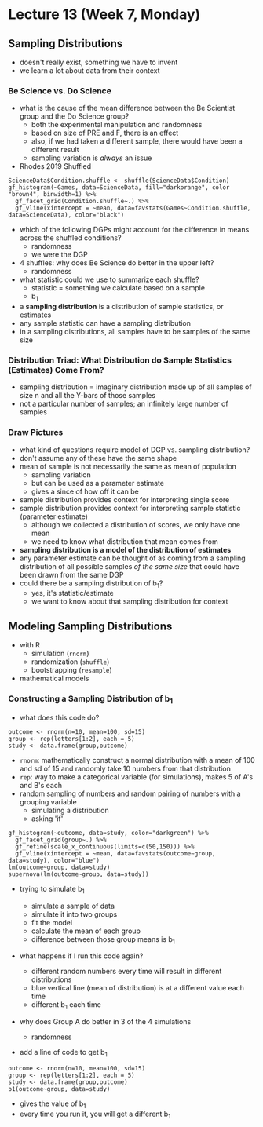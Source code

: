 # Lecture 13 (Week 7, Monday)

## Sampling Distributions
* doesn't really exist, something we have to invent
* we learn a lot about data from their context

### Be Science vs. Do Science
* what is the cause of the mean difference between the Be Scientist group and the Do Science group?
  * both the experimental manipulation and randomness
  * based on size of PRE and F, there is an effect
  * also, if we had taken a different sample, there would have been a different result
  * sampling variation is *always* an issue
* Rhodes 2019 Shuffled

````
ScienceData$Condition.shuffle <- shuffle(ScienceData$Condition)
gf_histogram(~Games, data=ScienceData, fill="darkorange", color "brown4", binwidth=1) %>%
  gf_facet_grid(Condition.shuffle~.) %>%
  gf_vline(xintercept = ~mean, data=favstats(Games~Condition.shuffle, data=ScienceData), color="black")
````

* which of the following DGPs might account for the difference in means across the shuffled conditions?
  * randomness
  * we were the DGP
* 4 shuffles: why does Be Science do better in the upper left?
  * randomness
* what statistic could we use to summarize each shuffle?
  * statistic = something we calculate based on a sample
  * b<sub>1</sub>
* a **sampling distribution** is a distribution of sample statistics, or estimates
* any sample statistic can have a sampling distribution
* in a sampling distributions, all samples have to be samples of the same size

### Distribution Triad: What Distribution do Sample Statistics (Estimates) Come From?
* sampling distribution = imaginary distribution made up of all samples of size n and all the Y-bars of those samples
* not a particular number of samples; an infinitely large number of samples

### Draw Pictures
* what kind of questions require model of DGP vs. sampling distribution?
* don't assume any of these have the same shape
* mean of sample is not necessarily the same as mean of population
  * sampling variation
  * but can be used as a parameter estimate
  * gives a since of how off it can be
* sample distribution provides context for interpreting single score
* sample distribution provides context for interpreting sample statistic (parameter estimate)
  * although we collected a distribution of scores, we only have one mean
  * we need to know what distribution that mean comes from
* **sampling distribution is a model of the distribution of estimates**
* any parameter estimate can be thought of as coming from a sampling distribution of all possible samples *of the same size* that could have been drawn from the same DGP
* could there be a sampling distribution of b<sub>1</sub>?
  * yes, it's statistic/estimate
  * we want to know about that sampling distribution for context

## Modeling Sampling Distributions
* with R
  * simulation (`rnorm`)
  * randomization (`shuffle`)
  * bootstrapping (`resample`)
* mathematical models

### Constructing a Sampling Distribution of b<sub>1</sub>
* what does this code do?

````
outcome <- rnorm(n=10, mean=100, sd=15)
group <- rep(letters[1:2], each = 5)
study <- data.frame(group,outcome)
````
* `rnorm`: mathematically construct a normal distribution with a mean of 100 and sd of 15 and randomly take 10 numbers from that distribution
* `rep`: way to make a categorical variable (for simulations), makes 5 of A's and B's each
* random sampling of numbers and random pairing of numbers with a grouping variable
  * simulating a distribution
  * asking 'if'

````
gf_histogram(~outcome, data=study, color="darkgreen") %>%
  gf_facet_grid(group~.) %>%
  gf_refine(scale_x_continuous(limits=c(50,150))) %>%
  gf_vline(xintercept = ~mean, data=favstats(outcome~group, data=study), color="blue")
lm(outcome~group, data=study)
supernova(lm(outcome~group, data=study))
````

* trying to simulate b<sub>1</sub>
  * simulate a sample of data
  * simulate it into two groups
  * fit the model
  * calculate the mean of each group
  * difference between those group means is b<sub>1</sub>
* what happens if I run this code again?
  * different random numbers every time will result in different distributions
  * blue vertical line (mean of distribution) is at a different value each time
  * different b<sub>1</sub> each time
* why does Group A do better in 3 of the 4 simulations
  * randomness
  
* add a line of code to get b<sub>1</sub>
````
outcome <- rnorm(n=10, mean=100, sd=15)
group <- rep(letters[1:2], each = 5)
study <- data.frame(group,outcome)
b1(outcome~group, data=study)
````
  * gives the value of b<sub>1</sub>
  * every time you run it, you will get a different b<sub>1</sub>

